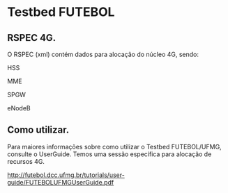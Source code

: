 # Testbed FUTEBOL 

## RSPEC 4G.
O RSPEC (xml) contém dados para alocação do núcleo 4G, sendo:

HSS 

MME

SPGW

eNodeB

## Como utilizar.
Para maiores informações sobre como utilizar o Testbed FUTEBOL/UFMG, consulte o UserGuide. Temos uma sessão específica para alocação de recursos 4G.

http://futebol.dcc.ufmg.br/tutorials/user-guide/FUTEBOLUFMGUserGuide.pdf